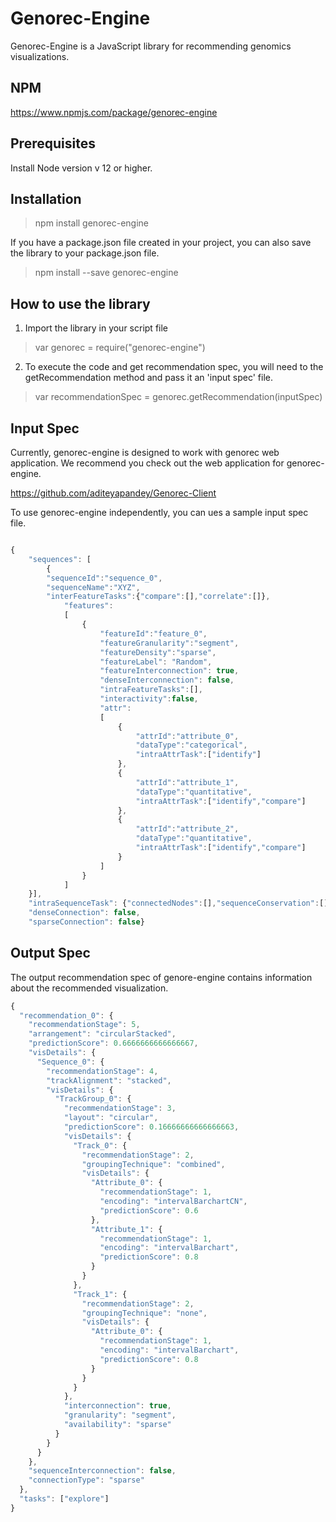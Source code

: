 # Genorec-Engine
Genorec-Engine is a JavaScript library for recommending genomics visualizations.

## NPM 

https://www.npmjs.com/package/genorec-engine

## Prerequisites

Install Node version v 12 or higher.

## Installation

> npm install genorec-engine

If you have a package.json file created in your project, you can also save the library to your package.json file.

> npm install --save genorec-engine

## How to use the library

1. Import the library in your script file

> var genorec = require("genorec-engine")

2. To execute the code and get recommendation spec, you will need to the getRecommendation method and pass it an 'input spec' file.

> var recommendationSpec = genorec.getRecommendation(inputSpec)

## Input Spec

Currently, genorec-engine is designed to work with genorec web application. We recommend you check out the web application for genorec-engine.

https://github.com/aditeyapandey/Genorec-Client

To use genorec-engine independently, you can ues a sample input spec file. 

```javascript

{
    "sequences": [
        {   
        "sequenceId":"sequence_0",
        "sequenceName":"XYZ", 
        "interFeatureTasks":{"compare":[],"correlate":[]},
            "features":
            [
                { 
                    "featureId":"feature_0",
                    "featureGranularity":"segment",
                    "featureDensity":"sparse",
                    "featureLabel": "Random",
                    "featureInterconnection": true,
                    "denseInterconnection": false,
                    "intraFeatureTasks":[],
                    "interactivity":false,
                    "attr":
                    [
                        {
                            "attrId":"attribute_0",
                            "dataType":"categorical",
                            "intraAttrTask":["identify"]
                        },
                        {
                            "attrId":"attribute_1",
                            "dataType":"quantitative",
                            "intraAttrTask":["identify","compare"]
                        },
                        {
                            "attrId":"attribute_2",
                            "dataType":"quantitative",
                            "intraAttrTask":["identify","compare"]
                        }
                    ]
                }
            ]
    }],
    "intraSequenceTask": {"connectedNodes":[],"sequenceConservation":[],"edgeValues":[]},
    "denseConnection": false,
    "sparseConnection": false}
```
## Output Spec

The output recommendation spec of genore-engine contains information about the recommended visualization. 

```javascript
{
  "recommendation_0": {
    "recommendationStage": 5,
    "arrangement": "circularStacked",
    "predictionScore": 0.6666666666666667,
    "visDetails": {
      "Sequence_0": {
        "recommendationStage": 4,
        "trackAlignment": "stacked",
        "visDetails": {
          "TrackGroup_0": {
            "recommendationStage": 3,
            "layout": "circular",
            "predictionScore": 0.16666666666666663,
            "visDetails": {
              "Track_0": {
                "recommendationStage": 2,
                "groupingTechnique": "combined",
                "visDetails": {
                  "Attribute_0": {
                    "recommendationStage": 1,
                    "encoding": "intervalBarchartCN",
                    "predictionScore": 0.6
                  },
                  "Attribute_1": {
                    "recommendationStage": 1,
                    "encoding": "intervalBarchart",
                    "predictionScore": 0.8
                  }
                }
              },
              "Track_1": {
                "recommendationStage": 2,
                "groupingTechnique": "none",
                "visDetails": {
                  "Attribute_0": {
                    "recommendationStage": 1,
                    "encoding": "intervalBarchart",
                    "predictionScore": 0.8
                  }
                }
              }
            },
            "interconnection": true,
            "granularity": "segment",
            "availability": "sparse"
          }
        }
      }
    },
    "sequenceInterconnection": false,
    "connectionType": "sparse"
  },
  "tasks": ["explore"]
}

```